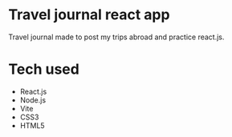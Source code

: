 # Travel journal react app

Travel journal  made to post my trips abroad and practice react.js.


# Tech used

- React.js
- Node.js
- Vite
- CSS3
- HTML5
